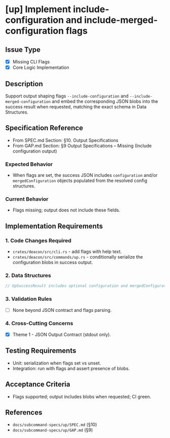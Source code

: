 # [up] Implement include-configuration and include-merged-configuration flags

<!-- Suggested labels: subcommand: up, type: enhancement, priority: high, scope: small -->

## Issue Type
- [x] Missing CLI Flags
- [x] Core Logic Implementation

## Description
Support output shaping flags `--include-configuration` and `--include-merged-configuration` and embed the corresponding JSON blobs into the success result when requested, matching the exact schema in Data Structures.

## Specification Reference
- From SPEC.md Section: §10. Output Specifications
- From GAP.md Section: §9 Output Specifications – Missing (Include configuration output)

### Expected Behavior
- When flags are set, the success JSON includes `configuration` and/or `mergedConfiguration` objects populated from the resolved config structures.

### Current Behavior
- Flags missing; output does not include these fields.

## Implementation Requirements

### 1. Code Changes Required
- `crates/deacon/src/cli.rs` - add flags with help text.
- `crates/deacon/src/commands/up.rs` - conditionally serialize the configuration blobs in success output.

### 2. Data Structures
```rust
// UpSuccessResult includes optional configuration and mergedConfiguration
```

### 3. Validation Rules
- [ ] None beyond JSON contract and flags parsing.

### 4. Cross-Cutting Concerns
- [x] Theme 1 - JSON Output Contract (stdout only).

## Testing Requirements
- Unit: serialization when flags set vs unset.
- Integration: run with flags and assert presence of blobs.

## Acceptance Criteria
- Flags supported; output includes blobs when requested; CI green.

## References
- `docs/subcommand-specs/up/SPEC.md` (§10)
- `docs/subcommand-specs/up/GAP.md` (§9)
